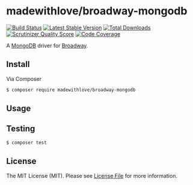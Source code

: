# madewithlove/broadway-mongodb

[![Build Status](http://img.shields.io/travis/madewithlove/broadway-mongodb.svg?style=flat-square)](https://travis-ci.org/madewithlove/broadway-mongodb)
[![Latest Stable Version](http://img.shields.io/packagist/v/madewithlove/broadway-mongodb.svg?style=flat-square)](https://packagist.org/packages/madewithlove/broadway-mongodb)
[![Total Downloads](http://img.shields.io/packagist/dt/madewithlove/broadway-mongodb.svg?style=flat-square)](https://packagist.org/packages/madewithlove/broadway-mongodb)
[![Scrutinizer Quality Score](http://img.shields.io/scrutinizer/g/madewithlove/broadway-mongodb.svg?style=flat-square)](https://scrutinizer-ci.com/g/madewithlove/broadway-mongodb/)
[![Code Coverage](http://img.shields.io/scrutinizer/coverage/g/madewithlove/broadway-mongodb.svg?style=flat-square)](https://scrutinizer-ci.com/g/madewithlove/broadway-mongodb/)

A [MongoDB](https://www.mongodb.org/) driver for [Broadway](https://github.com/qandidate-labs/broadway).

## Install

Via Composer

``` bash
$ composer require madewithlove/broadway-mongodb
```

## Usage

## Testing

``` bash
$ composer test
```

## License

The MIT License (MIT). Please see [License File](LICENSE.md) for more information.
